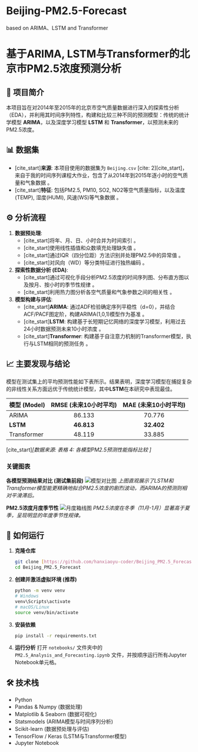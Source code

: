 # Beijing-PM2.5-Forecast
based on ARIMA、LSTM and Transformer

# 基于ARIMA, LSTM与Transformer的北京市PM2.5浓度预测分析

## 📝 项目简介

本项目旨在对2014年至2015年的北京市空气质量数据进行深入的探索性分析（EDA），并利用其时间序列特性，构建和比较三种不同的预测模型：传统的统计学模型 **ARIMA**，以及深度学习模型 **LSTM** 和 **Transformer**，以预测未来的PM2.5浓度。

## 📊 数据集

* [cite_start]**来源**: 本项目使用的数据集为 `Beijing.csv` [cite: 2][cite_start]，来自于我的时间序列课程大作业，包含了从2014年到2015年逐小时的空气质量和气象数据 。
* [cite_start]**特征**: 包括PM2.5, PM10, SO2, NO2等空气质量指标，以及温度(TEMP), 湿度(HUMI), 风速(WS)等气象数据 。

## ⚙️ 分析流程

1.  **数据预处理**:
    * [cite_start]将年、月、日、小时合并为时间索引 。
    * [cite_start]使用线性插值和众数填充处理缺失值 。
    * [cite_start]通过IQR（四分位距）方法识别并处理PM2.5中的异常值 。
    * [cite_start]对风向（WD）等分类特征进行独热编码 。
2.  **探索性数据分析 (EDA)**:
    * [cite_start]通过可视化手段分析PM2.5浓度的时间序列图、分布直方图以及按月、按小时的季节性规律 。
    * [cite_start]利用热力图分析各空气质量和气象参数之间的相关性 。
3.  **模型构建与评估**:
    * [cite_start]**ARIMA**: 通过ADF检验确定序列平稳性（d=0），并结合ACF/PACF图定阶，构建ARIMA(1,0,1)模型作为基准 。
    * [cite_start]**LSTM**: 构建基于长短期记忆网络的深度学习模型，利用过去24小时数据预测未来10小时浓度 。
    * [cite_start]**Transformer**: 构建基于自注意力机制的Transformer模型，执行与LSTM相同的预测任务 。

## 📈 主要发现与结论

模型在测试集上的平均预测性能如下表所示。结果表明，深度学习模型在捕捉复杂的非线性关系方面远优于传统统计模型，其中**LSTM**在本研究中表现最佳。

| 模型 (Model) | RMSE (未来10小时平均) | MAE (未来10小时平均) |
| :--- | :---: | :---: |
| ARIMA | 86.133 | 70.776 |
| **LSTM** | **46.813** | **32.402** |
| Transformer | 48.119 | 33.885 |
[cite_start]*[数据来源: 表格 4: 各模型PM2.5预测性能指标比较 ]*

### 关键图表

**各模型预测结果对比 (测试集前段)**
![模型对比图](images/model_comparison_plot.png)
*上图直观展示了LSTM和Transformer模型能更精确地拟合PM2.5浓度的剧烈波动，而ARIMA的预测则相对平滑滞后。*

**PM2.5浓度月度季节性**
![月度箱线图](images/pm25_monthly_boxplot.png)
*PM2.5浓度在冬季（11月-1月）显著高于夏季，呈现明显的年度季节性规律。*


## 🚀 如何运行

1.  **克隆仓库**
    ```bash
    git clone [https://github.com/hanxiaoyu-coder/Beijing_PM2.5_Forecast.git](https://github.com/hanxiaoyu-coder/Beijing_PM2.5_Forecast.git)
    cd Beijing_PM2.5_Forecast
    ```
2.  **创建并激活虚拟环境 (推荐)**
    ```bash
    python -m venv venv
    # Windows
    venv\Scripts\activate
    # macOS/Linux
    source venv/bin/activate
    ```
3.  **安装依赖**
    ```bash
    pip install -r requirements.txt
    ```
4.  **运行分析**
    打开 `notebooks/` 文件夹中的 `PM2.5_Analysis_and_Forecasting.ipynb` 文件，并按顺序运行所有Jupyter Notebook单元格。

## 🛠️ 技术栈

* Python
* Pandas & Numpy (数据处理)
* Matplotlib & Seaborn (数据可视化)
* Statsmodels (ARIMA模型与时间序列分析)
* Scikit-learn (数据预处理与评估)
* TensorFlow / Keras (LSTM与Transformer模型)
* Jupyter Notebook
